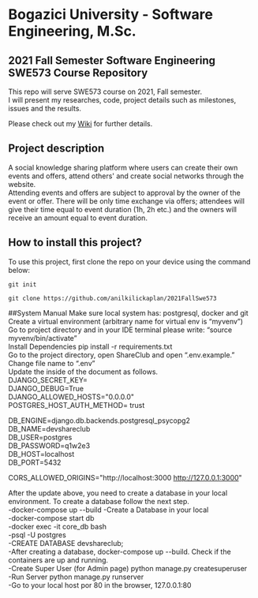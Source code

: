 # Bogazici University - Software Engineering, M.Sc. 
## 2021 Fall Semester Software Engineering SWE573 Course Repository

This repo will serve SWE573 course on 2021, Fall semester. \
I will present my researches, code,  project details such as milestones, issues and the results.

Please check out my [Wiki](https://github.com/anilkilickaplan/2021FallSwe573/wiki) for further details.

## Project description
A social knowledge sharing platform where users can create their own events and offers, attend others' and create social networks through the website. \
Attending events and offers are subject to approval by the owner of the event or offer. There will be only time exchange via offers; attendees will give their time equal to event duration (1h, 2h etc.) and the owners will receive an amount equal to event duration.
## How to install this project?


To use this project, first clone the repo on your device using the command below:

```git init```

```git clone https://github.com/anilkilickaplan/2021FallSwe573```

##System Manual
Make sure local system has: postgresql, docker and git\
Create a virtual environment (arbitrary name for virtual env is “myvenv”)\
Go to project directory and in your IDE terminal please write: “source myvenv/bin/activate”\
Install Dependencies pip install -r requirements.txt\
Go to the project directory, open ShareClub and open “.env.example.”\
Change file name to “.env”\
Update the inside of the document as follows.\
DJANGO_SECRET_KEY= <your django secret key>\
DJANGO_DEBUG=True\
DJANGO_ALLOWED_HOSTS="0.0.0.0"\
POSTGRES_HOST_AUTH_METHOD= trust
 
DB_ENGINE=django.db.backends.postgresql_psycopg2\
DB_NAME=devshareclub\
DB_USER=postgres\
DB_PASSWORD=q1w2e3\
DB_HOST=localhost\
DB_PORT=5432
 
CORS_ALLOWED_ORIGINS="http://localhost:3000 http://127.0.0.1:3000"
 
 
After the update above, you need to create a database in your local environment. To create a database follow the next step.\
-docker-compose up --build
-Create a Database in your local\
-docker-compose start db\
-docker exec -it core_db bash\
-psql -U postgres\
-CREATE DATABASE devshareclub;\
-After creating a database, docker-compose up --build. Check if the containers are up and running.\
-Create Super User (for Admin page) python manage.py createsuperuser\
-Run Server python manage.py runserver\
-Go to your local host por 80 in the browser, 127.0.0.1:80









